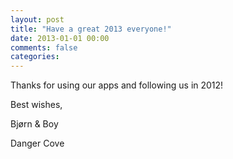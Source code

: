 ```yaml
---
layout: post
title: "Have a great 2013 everyone!"
date: 2013-01-01 00:00
comments: false
categories: 
---
```


Thanks for using our apps and following us in 2012!

Best wishes,

Bjørn & Boy

Danger Cove
